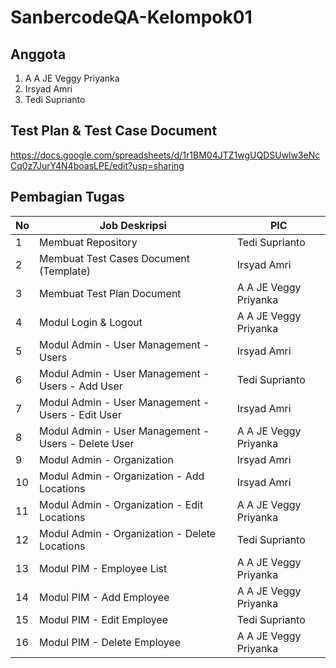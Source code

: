 # SanbercodeQA-Kelompok01

## Anggota
1.  A A JE Veggy Priyanka
2. Irsyad Amri
2. Tedi Suprianto

## Test Plan & Test Case Document
https://docs.google.com/spreadsheets/d/1r1BM04JTZ1wgUQDSUwlw3eNcCq0z7JurY4N4boasLPE/edit?usp=sharing

## Pembagian Tugas
<table class="tableizer-table">
<thead><tr class="tableizer-firstrow"><th>No</th><th>Job Deskripsi</th><th>PIC</th></tr></thead><tbody>
 <tr><td>1</td><td>Membuat Repository</td><td>Tedi Suprianto</td></tr>
 <tr><td>2</td><td>Membuat Test Cases Document (Template)</td><td>Irsyad Amri</td></tr>
 <tr><td>3</td><td>Membuat Test Plan Document</td><td>A A JE Veggy Priyanka</td></tr>
 <tr><td>4</td><td>Modul Login & Logout</td><td>A A JE Veggy Priyanka</td></tr>
 <tr><td>5</td><td>Modul  Admin - User Management - Users</td><td>Irsyad Amri</td></tr>
 <tr><td>6</td><td>Modul  Admin - User Management - Users - Add User</td><td>Tedi Suprianto</td></tr>
 <tr><td>7</td><td>Modul  Admin - User Management - Users - Edit User</td><td>Irsyad Amri</td></tr>
 <tr><td>8</td><td>Modul  Admin - User Management - Users - Delete User</td><td>A A JE Veggy Priyanka</td></tr>
 <tr><td>9</td><td>Modul  Admin - Organization</td><td>Irsyad Amri</td></tr>
 <tr><td>10</td><td>Modul  Admin - Organization - Add Locations</td><td>Irsyad Amri</td></tr>
 <tr><td>11</td><td>Modul  Admin - Organization - Edit Locations</td><td>A A JE Veggy Priyanka</td></tr>
 <tr><td>12</td><td>Modul  Admin - Organization - Delete Locations</td><td>Tedi Suprianto</td></tr>
 <tr><td>13</td><td>Modul  PIM - Employee List</td><td>A A JE Veggy Priyanka</td></tr>
 <tr><td>14</td><td>Modul  PIM - Add Employee</td><td>A A JE Veggy Priyanka</td></tr>
 <tr><td>15</td><td>Modul  PIM - Edit Employee</td><td>Tedi Suprianto</td></tr>
 <tr><td>16</td><td>Modul  PIM - Delete Employee</td><td>A A JE Veggy Priyanka</td></tr>
</tbody></table>
